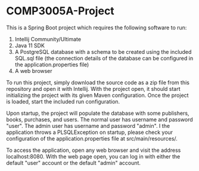 # COMP3005A-Project
This is a Spring Boot project which requires the following software to run:
1. Intellij Community/Ultimate
2. Java 11 SDK
3. A PostgreSQL database with a schema to be created using the included SQL.sql file (the connection details of the database can be configured in the application.properties file)
4. A web browser

To run this project, simply download the source code as a zip file from this repository and open it with Intellij.
With the project open, it should start initializing the project with its given Maven configuration.
Once the project is loaded, start the included run configuration.

Upon startup, the project will populate the database with some publishers, books, purchases, and users.
The normal user has username and password "user". The admin user has username and password "admin".
I the application throws a PLSQLException on startup, please check your configuration of the application.properties file at src/main/resources/.

To access the application, open any web browser and visit the address localhost:8080.
With the web page open, you can log in with either the default "user" account or the default "admin" account.
